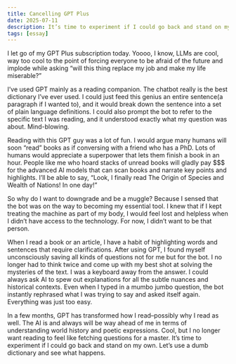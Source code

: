 ```yaml
---
title: Cancelling GPT Plus
date: 2025-07-11
description: It’s time to experiment if I could go back and stand on my own.
tags: [essay]
---
```


I let go of my GPT Plus subscription today. Yoooo, I know, LLMs are cool, way too cool to the point of forcing everyone to be afraid of the future and implode while asking “will this thing replace my job and make my life miserable?”

I’ve used GPT mainly as a reading companion. The chatbot really is the best dictionary I’ve ever used. I could just feed this genius an entire sentence(a paragraph if I wanted to), and it would break down the sentence into a set of plain language definitions. I could also prompt the bot to refer to the specific text I was reading, and it understood exactly what my question was about. Mind-blowing.

Reading with this GPT guy was a lot of fun. I would argue many humans will soon “read” books as if conversing with a friend who has a PhD. Lots of humans would appreciate a superpower that lets them finish a book in an hour. People like me who hoard stacks of unread books will gladly pay $$$ for the advanced AI models that can scan books and narrate key points and highlights. I’ll be able to say, “Look, I finally read The Origin of Species and Wealth of Nations! In one day!”

So why do I want to downgrade and be a muggle? Because I sensed that the bot was on the way to becoming my essential tool. I knew that if I kept treating the machine as part of my body, I would feel lost and helpless when I didn’t have access to the technology. For now, I didn’t want to be that person.

When I read a book or an article, I have a habit of highlighting words and sentences that require clarifications. After using GPT, I found myself unconsciously saving all kinds of questions not for me but for the bot. I no longer had to think twice and come up with my best shot at solving the mysteries of the text. I was a keyboard away from the answer. I could always ask AI to spew out explanations for all the subtle nuances and historical contexts. Even when I typed in a mumbo jumbo question, the bot instantly rephrased what I was trying to say and asked itself again. Everything was just too easy.

In a few months, GPT has transformed how I read–possibly why I read as well. The AI is and always will be way ahead of me in terms of understanding world history and poetic expressions. Cool, but I no longer want reading to feel like fetching questions for a master. It’s time to experiment if I could go back and stand on my own. Let’s use a dumb dictionary and see what happens.
